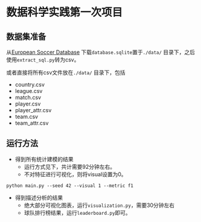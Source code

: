 # 数据科学实践第一次项目

## 数据集准备

从[European Soccer Database](https://www.kaggle.com/datasets/hugomathien/soccer) 下载`database.sqlite`置于`./data/`
目录下，之后使用`extract_sql.py`转为csv。

或者直接将所有csv文件放在`./data/`
目录下，包括

- country.csv
- league.csv
- match.csv
- player.csv
- player_attr.csv
- team.csv
- team_attr.csv

## 运行方法

- 得到所有统计建模的结果
    - 运行方式见下，共计需要92分钟左右。
    - 不对特征进行可视化，则将visual设置为0。

```shell
python main.py --seed 42 --visual 1 --metric f1
```

- 得到描述分析的结果
    - 绝大部分可视化图表，运行`visualization.py`，需要30分钟左右
    - 球队排行榜结果，运行`leaderboard.py`即可。
  